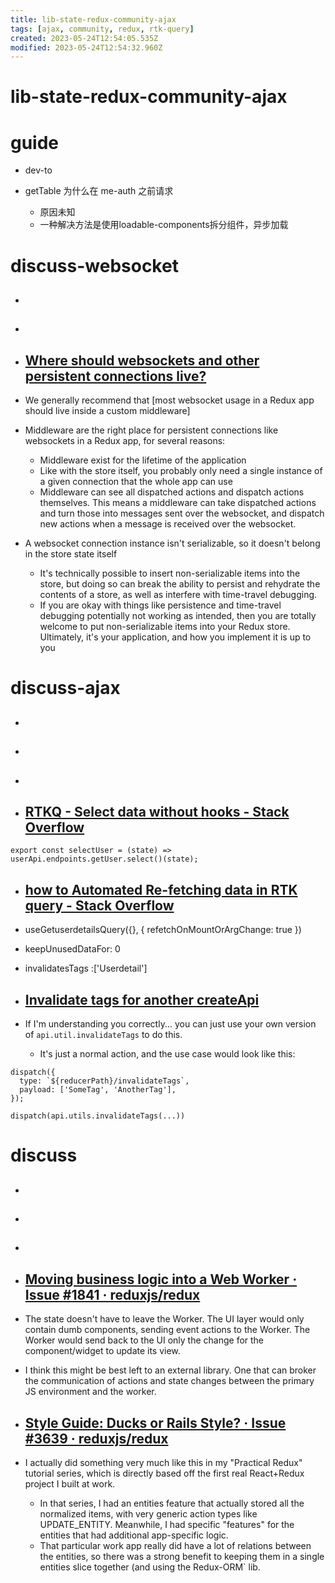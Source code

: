 ```yaml
---
title: lib-state-redux-community-ajax
tags: [ajax, community, redux, rtk-query]
created: 2023-05-24T12:54:05.535Z
modified: 2023-05-24T12:54:32.960Z
---
```


# lib-state-redux-community-ajax

# guide

- dev-to

- getTable 为什么在 me-auth 之前请求
  - 原因未知
  - 一种解决方法是使用loadable-components拆分组件，异步加载
# discuss-websocket
- ## 

- ## 

- ## [Where should websockets and other persistent connections live? ](https://github.com/reduxjs/redux/blob/master/docs/faq/CodeStructure.md)
- We generally recommend that [most websocket usage in a Redux app should live inside a custom middleware]
- Middleware are the right place for persistent connections like websockets in a Redux app, for several reasons:
  - Middleware exist for the lifetime of the application
  - Like with the store itself, you probably only need a single instance of a given connection that the whole app can use
  - Middleware can see all dispatched actions and dispatch actions themselves. This means a middleware can take dispatched actions and turn those into messages sent over the websocket, and dispatch new actions when a message is received over the websocket.
- A websocket connection instance isn't serializable, so it doesn't belong in the store state itself
  - It's technically possible to insert non-serializable items into the store, but doing so can break the ability to persist and rehydrate the contents of a store, as well as interfere with time-travel debugging.
  - If you are okay with things like persistence and time-travel debugging potentially not working as intended, then you are totally welcome to put non-serializable items into your Redux store. Ultimately, it's your application, and how you implement it is up to you

# discuss-ajax
- ## 

- ## 

- ## 

- ## [RTKQ - Select data without hooks - Stack Overflow](https://stackoverflow.com/questions/72869959/rtkq-select-data-without-hooks)

```JS
export const selectUser = (state) => userApi.endpoints.getUser.select()(state);
```

- ## [how to Automated Re-fetching data in RTK query - Stack Overflow](https://stackoverflow.com/questions/72447522/how-to-automated-re-fetching-data-in-rtk-query)
- useGetuserdetailsQuery({}, { refetchOnMountOrArgChange: true })

- keepUnusedDataFor: 0

- invalidatesTags :['Userdetail']

- ## [Invalidate tags for another createApi](https://github.com/reduxjs/redux-toolkit/issues/1862)
- If I'm understanding you correctly... you can just use your own version of `api.util.invalidateTags` to do this. 
  - It's just a normal action, and the use case would look like this:

```JS
dispatch({
  type: `${reducerPath}/invalidateTags`,
  payload: ['SomeTag', 'AnotherTag'],
});

dispatch(api.utils.invalidateTags(...))
```

# discuss
- ## 

- ## 

- ## 

- ## [Moving business logic into a Web Worker · Issue #1841 · reduxjs/redux](https://github.com/reduxjs/redux/issues/1841)
- The state doesn't have to leave the Worker. The UI layer would only contain dumb components, sending event actions to the Worker. The Worker would send back to the UI only the change for the component/widget to update its view.
- I think this might be best left to an external library. One that can broker the communication of actions and state changes between the primary JS environment and the worker.

- ## [Style Guide: Ducks or Rails Style? · Issue #3639 · reduxjs/redux](https://github.com/reduxjs/redux/issues/3639)
- I actually did something very much like this in my "Practical Redux" tutorial series, which is directly based off the first real React+Redux project I built at work.
  - In that series, I had an entities feature that actually stored all the normalized items, with very generic action types like UPDATE_ENTITY. Meanwhile, I had specific "features" for the entities that had additional app-specific logic.
  - That particular work app really did have a lot of relations between the entities, so there was a strong benefit to keeping them in a single entities slice together (and using the Redux-ORM` lib.
